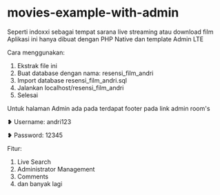 # movies-example-with-admin
Seperti indoxxi sebagai tempat sarana live streaming atau download film
Aplikasi ini hanya dibuat dengan PHP Native dan template Admin LTE

Cara menggunakan: 
1. Ekstrak file ini
2. Buat database dengan nama: resensi_film_andri
3. Import database resensi_film_andri.sql
4. Jalankan localhost/resensi_film_andri
5. Selesai

Untuk halaman Admin ada pada terdapat footer pada link admin room's

❥ Username: andri123

❥ Password: 12345

Fitur:
1. Live Search
2. Administrator Management
3. Comments
4. dan banyak lagi
